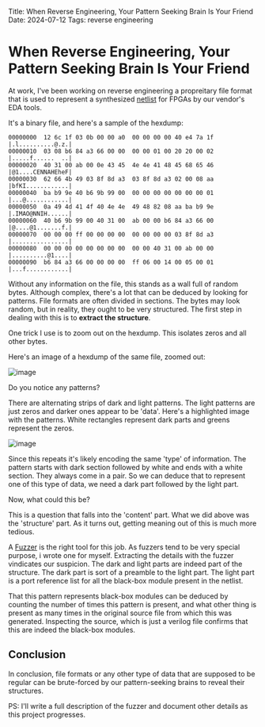 Title: When Reverse Engineering, Your Pattern Seeking Brain Is Your Friend
Date: 2024-07-12
Tags: reverse engineering

# When Reverse Engineering, Your Pattern Seeking Brain Is Your Friend

At work, I\'ve been working on reverse engineering a propreitary file
format that is used to represent a synthesized
[netlist](https://en.wikipedia.org/wiki/Netlist) for FPGAs by our
vendor\'s EDA tools.

It\'s a binary file, and here\'s a sample of the hexdump:

``` 
00000000  12 6c 1f 03 0b 00 00 a0  00 00 00 00 40 e4 7a 1f  |.l..........@.z.|
00000010  03 08 b6 84 a3 66 00 00  00 00 01 00 20 20 00 02  |.....f......  ..|
00000020  40 31 00 ab 00 0e 43 45  4e 4e 41 48 45 68 65 46  |@1....CENNAHEheF|
00000030  62 66 4b 49 03 8f 8d a3  03 8f 8d a3 02 00 08 aa  |bfKI............|
00000040  ba b9 9e 40 b6 9b 99 00  00 00 00 00 00 00 00 01  |...@............|
00000050  0a 49 4d 41 4f 40 4e 4e  49 48 82 08 aa ba b9 9e  |.IMAO@NNIH......|
00000060  40 b6 9b 99 00 40 31 00  ab 00 00 b6 84 a3 66 00  |@....@1.......f.|
00000070  00 00 00 ff 00 00 00 00  00 00 00 00 03 8f 8d a3  |................|
00000080  00 00 00 00 00 00 00 00  00 00 40 31 00 ab 00 00  |..........@1....|
00000090  b6 84 a3 66 00 00 00 00  ff 06 00 14 00 05 00 01  |...f............|
```

Without any information on the file, this stands as a wall full of
random bytes. Although complex, there\'s a lot that can be deduced by
looking for patterns. File formats are often divided in sections. The
bytes may look random, but in reality, they ought to be very structured.
The first step in dealing with this is to **extract the structure**.

One trick I use is to zoom out on the hexdump. This isolates zeros and
all other bytes.

Here\'s an image of a hexdump of the same file, zoomed out:

![image](zoomed-out-vdb.png)

Do you notice any patterns?

There are alternating strips of dark and light patterns. The light
patterns are just zeros and darker ones appear to be \'data\'. Here\'s a
highlighted image with the patterns. White rectangles represent dark
parts and greens represent the zeros.

![image](zoomed-out-vdb-highlighted.png)

Since this repeats it\'s likely encoding the same \'type\' of
information. The pattern starts with dark section followed by white and
ends with a white section. They always come in a pair. So we can deduce
that to represent one of this type of data, we need a dark part followed
by the light part.

Now, what could this be?

This is a question that falls into the \'content\' part. What we did
above was the \'structure\' part. As it turns out, getting meaning out
of this is much more tedious.

A [Fuzzer](https://en.wikipedia.org/wiki/Fuzzing) is the right tool for
this job. As fuzzers tend to be very special purpose, i wrote one for
myself. Extracting the details with the fuzzer vindicates our suspicion.
The dark and light parts are indeed part of the structure. The dark part
is sort of a preamble to the light part. The light part is a port
reference list for all the black-box module present in the netlist.

That this pattern represents black-box modules can be deduced by
counting the number of times this pattern is present, and what other
thing is present as many times in the original source file from which
this was generated. Inspecting the source, which is just a verilog file
confirms that this are indeed the black-box modules.

## Conclusion

In conclusion, file formats or any other type of data that are supposed
to be regular can be brute-forced by our pattern-seeking brains to
reveal their structures.

PS: I\'ll write a full description of the fuzzer and document other
details as this project progresses.
